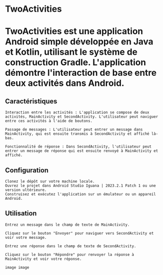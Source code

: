 # TwoActivities

# TwoActivities est une application Android simple développée en Java et Kotlin, utilisant le système de construction Gradle. L'application démontre l'interaction de base entre deux activités dans Android.
## Caractéristiques

    Interaction entre les activités : L'application se compose de deux activités, MainActivity et SecondActivity. L'utilisateur peut naviguer entre ces activités à l'aide de boutons.

    Passage de messages : L'utilisateur peut entrer un message dans MainActivity, qui est ensuite transmis à SecondActivity et affiché là-bas.

    Fonctionnalité de réponse : Dans SecondActivity, l'utilisateur peut entrer un message de réponse qui est ensuite renvoyé à MainActivity et affiché.

## Configuration

    Clonez le dépôt sur votre machine locale.
    Ouvrez le projet dans Android Studio Iguana | 2023.2.1 Patch 1 ou une version ultérieure.
    Construisez et exécutez l'application sur un émulateur ou un appareil Android.

## Utilisation

    Entrez un message dans le champ de texte de MainActivity.

    Cliquez sur le bouton "Envoyer" pour naviguer vers SecondActivity et voir votre message.

    Entrez une réponse dans le champ de texte de SecondActivity.

    Cliquez sur le bouton "Répondre" pour renvoyer la réponse à MainActivity et voir votre réponse.

    image image
